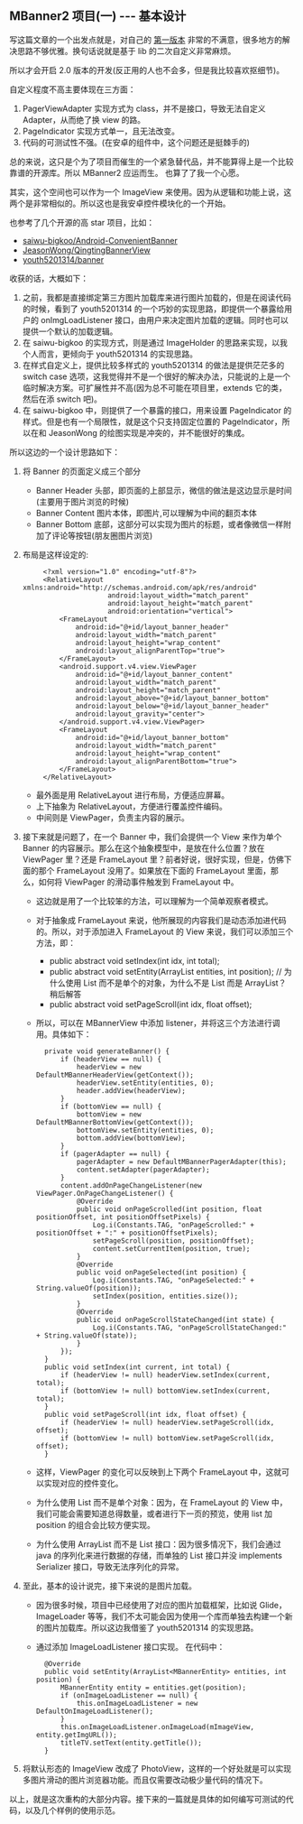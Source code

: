 MBanner2 项目(一) --- 基本设计
---

写这篇文章的一个出发点就是，对自己的 [第一版本](./MBanner介绍.md) 非常的不满意，很多地方的解决思路不够优雅。换句话说就是基于 lib 的二次自定义非常麻烦。

所以才会开启 2.0 版本的开发(反正用的人也不会多，但是我比较喜欢抠细节)。

自定义程度不高主要体现在三方面：
1. PagerViewAdapter 实现方式为 class，并不是接口，导致无法自定义 Adapter，从而绝了换 view 的路。
2. PageIndicator 实现方式单一，且无法改变。
3. 代码的可测试性不强。(在安卓的组件中，这个问题还是挺棘手的)

总的来说，这只是个为了项目而催生的一个紧急替代品，并不能算得上是一个比较靠谱的开源库。所以 MBanner2 应运而生。 也算了了我一个心愿。

其实，这个空间也可以作为一个 ImageView 来使用。因为从逻辑和功能上说，这两个是非常相似的。所以这也是我安卓控件模块化的一个开始。

也参考了几个开源的高 star 项目，比如：

+ [saiwu-bigkoo/Android-ConvenientBanner](https://github.com/saiwu-bigkoo/Android-ConvenientBanner)
+ [JeasonWong/QingtingBannerView](https://github.com/JeasonWong/QingtingBannerView)
+ [youth5201314/banner](https://github.com/youth5201314/banner)

收获的话，大概如下：

1. 之前，我都是直接绑定第三方图片加载库来进行图片加载的，但是在阅读代码的时候，看到了 youth5201314 的一个巧妙的实现思路，即提供一个暴露给用户的 onImgLoadListener 接口，由用户来决定图片加载的逻辑。同时也可以提供一个默认的加载逻辑。
2. 在 saiwu-bigkoo 的实现方式，则是通过 ImageHolder 的思路来实现，以我个人而言，更倾向于 youth5201314 的实现思路。
3. 在样式自定义上，提供比较多样式的 youth5201314 的做法是提供茫茫多的 switch case 选项，这我觉得并不是一个很好的解决办法，只能说的上是一个临时解决方案。可扩展性并不高(因为总不可能在项目里，extends 它的类，然后在添 switch 吧)。
4. 在 saiwu-bigkoo 中，则提供了一个暴露的接口，用来设置 PageIndicator 的样式。但是也有一个局限性，就是这个只支持固定位置的 PageIndicator，所以在和 JeasonWong 的绘图实现是冲突的，并不能很好的集成。

所以这边的一个设计思路如下：

1. 将 Banner 的页面定义成三个部分
    + Banner Header 头部，即页面的上部显示，微信的做法是这边显示是时间(主要用于图片浏览的时候)
    + Banner Content  图片本体，即图片,可以理解为中间的翻页本体
    + Banner Bottom   底部，这部分可以实现为图片的标题，或者像微信一样附加了评论等按钮(朋友圈图片浏览)
2. 布局是这样设定的:

            <?xml version="1.0" encoding="utf-8"?>
            <RelativeLayout xmlns:android="http://schemas.android.com/apk/res/android"
                            android:layout_width="match_parent"
                            android:layout_height="match_parent"
                            android:orientation="vertical">
                <FrameLayout
                    android:id="@+id/layout_banner_header"
                    android:layout_width="match_parent"
                    android:layout_height="wrap_content"
                    android:layout_alignParentTop="true">
                </FrameLayout>
                <android.support.v4.view.ViewPager
                    android:id="@+id/layout_banner_content"
                    android:layout_width="match_parent"
                    android:layout_height="match_parent"
                    android:layout_above="@+id/layout_banner_bottom"
                    android:layout_below="@+id/layout_banner_header"
                    android:layout_gravity="center">
                </android.support.v4.view.ViewPager>
                <FrameLayout
                    android:id="@+id/layout_banner_bottom"
                    android:layout_width="match_parent"
                    android:layout_height="wrap_content"
                    android:layout_alignParentBottom="true">
                </FrameLayout>
            </RelativeLayout>

    + 最外面是用 RelativeLayout 进行布局，方便适应屏幕。
    + 上下抽象为 RelativeLayout，方便进行覆盖控件编码。
    + 中间则是 ViewPager，负责主内容的展示。
3. 接下来就是问题了，在一个 Banner 中，我们会提供一个 View 来作为单个 Banner 的内容展示。那么在这个抽象模型中，是放在什么位置？放在 ViewPager 里？还是 FrameLayout 里？前者好说，很好实现，但是，仿佛下面的那个 FrameLayout 没用了。如果放在下面的 FrameLayout 里面，那么，如何将 ViewPager 的滑动事件触发到 FrameLayout 中。
    + 这边就是用了一个比较笨的方法，可以理解为一个简单观察者模式。
    + 对于抽象成 FrameLayout 来说，他所展现的内容我们是动态添加进代码的。所以，对于添加进入 FrameLayout 的 View 来说，我们可以添加三个方法，即：
        + public abstract void setIndex(int idx, int total);
        + public abstract void setEntity(ArrayList<MBannerEntity> entities, int position); // 为什么使用 List 而不是单个的对象，为什么不是 List 而是 ArrayList？稍后解答
        + public abstract void setPageScroll(int idx, float offset);
    + 所以，可以在 MBannerView 中添加 listener，并将这三个方法进行调用。具体如下：

            private void generateBanner() {
                if (headerView == null) {
                    headerView = new DefaultMBannerHeaderView(getContext());
                    headerView.setEntity(entities, 0);
                    header.addView(headerView);
                }
                if (bottomView == null) {
                    bottomView = new DefaultMBannerBottomView(getContext());
                    bottomView.setEntity(entities, 0);
                    bottom.addView(bottomView);
                }
                if (pagerAdapter == null) {
                    pagerAdapter = new DefaultMBannerPagerAdapter(this);
                    content.setAdapter(pagerAdapter);
                }
                content.addOnPageChangeListener(new ViewPager.OnPageChangeListener() {
                    @Override
                    public void onPageScrolled(int position, float positionOffset, int positionOffsetPixels) {
                        Log.i(Constants.TAG, "onPageScrolled:" + positionOffset + ":" + positionOffsetPixels);
                        setPageScroll(position, positionOffset);
                        content.setCurrentItem(position, true);
                    }
                    @Override
                    public void onPageSelected(int position) {
                        Log.i(Constants.TAG, "onPageSelected:" + String.valueOf(position));
                        setIndex(position, entities.size());
                    }
                    @Override
                    public void onPageScrollStateChanged(int state) {
                        Log.i(Constants.TAG, "onPageScrollStateChanged:" + String.valueOf(state));
                    }
                });
            }
            public void setIndex(int current, int total) {
                if (headerView != null) headerView.setIndex(current, total);
                if (bottomView != null) bottomView.setIndex(current, total);
            }
            public void setPageScroll(int idx, float offset) {
                if (headerView != null) headerView.setPageScroll(idx, offset);
                if (bottomView != null) bottomView.setPageScroll(idx, offset);
            }

    + 这样，ViewPager 的变化可以反映到上下两个 FrameLayout 中，这就可以实现对应的控件变化。
    + 为什么使用 List 而不是单个对象：因为，在 FrameLayout 的 View 中，我们可能会需要知道总得数量，或者进行下一页的预览，使用 list 加 position 的组合会比较方便实现。
    + 为什么使用 ArrayList 而不是 List 接口：因为很多情况下，我们会通过 java 的序列化来进行数据的存储，而单独的 List 接口并没 implements Serializer 接口，导致无法序列化的异常。
4. 至此，基本的设计说完，接下来说的是图片加载。
    + 因为很多时候，项目中已经使用了对应的图片加载框架，比如说 Glide，ImageLoader 等等，我们不太可能会因为使用一个库而单独去构建一个新的图片加载库。所以这边我借鉴了 youth5201314 的实现思路。
    + 通过添加 ImageLoadListener 接口实现。 在代码中：

            @Override
            public void setEntity(ArrayList<MBannerEntity> entities, int position) {
                MBannerEntity entity = entities.get(position);
                if (onImageLoadListener == null) {
                    this.onImageLoadListener = new DefaultOnImageLoadListener();
                }
                this.onImageLoadListener.onImageLoad(mImageView, entity.getImgURL());
                titleTV.setText(entity.getTitle());
            }

5. 将默认形态的 ImageView 改成了 PhotoView，这样的一个好处就是可以实现多图片滑动的图片浏览器功能。而且仅需要改动极少量代码的情况下。

以上，就是这次重构的大部分内容。接下来的一篇就是具体的如何编写可测试的代码，以及几个样例的使用示范。
